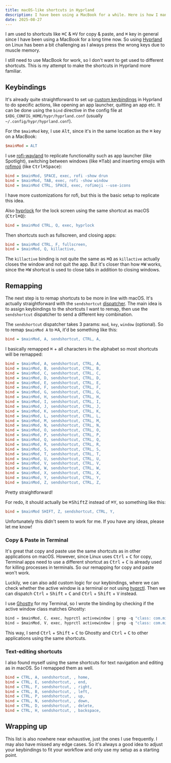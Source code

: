 ```yaml
---
title: macOS-like shortcuts in Hyprland
description: I have been using a MacBook for a while. Here is how I managed to make common shortcuts like copy & paste use the same keys as macOS in Hyprland.
date: 2025-08-27
---
```


I am used to shortcuts like <kbd>⌘C</kbd> & <kbd>⌘V</kbd> for copy & paste, and <kbd>⌘</kbd> key in general since I have been using a MacBook for a long time now. So using [Hyprland](https://hypr.land) on Linux has been a bit challenging as I always press the wrong keys due to muscle memory.

I still need to use MacBook for work, so I don't want to get used to different shortcuts. This is my attempt to make the shortcuts in Hyprland more familiar.

## Keybindings

It's already quite straightforward to set up [custom keybindings](https://wiki.hypr.land/Configuring/Binds) in Hyprland to do specific actions, like opening an app launcher, quitting an app etc. It can be done using the `bind` directive in the config file at `$XDG_CONFIG_HOME/hypr/hyprland.conf` (usually `~/.config/hypr/hyprland.conf`).

For the `$mainMod` key, I use <kbd>Alt</kbd>, since it's in the same location as the <kbd>⌘</kbd> key on a MacBook:

```ini
$mainMod = ALT
```

I use [rofi-wayland](https://github.com/in0ni/rofi-wayland) to replicate functionality such as app launcher (like Spotlight), switching between windows (like <kbd>⌘</kbd><kbd>Tab</kbd>) and inserting emojis with [rofimoji](https://github.com/fdw/rofimoji) (like <kbd>Ctrl</kbd><kbd>⌘</kbd><kbd>Space</kbd>):

```ini
bind = $mainMod, SPACE, exec, rofi -show drun
bind = $mainMod, TAB, exec, rofi -show window
bind = $mainMod CTRL, SPACE, exec, rofimoji --use-icons
```

I have more customizations for rofi, but this is the basic setup to replicate this idea.

Also [hyprlock](https://wiki.hypr.land/Hypr-Ecosystem/hyprlock/) for the lock screen using the same shortcut as macOS (<kbd>Ctrl</kbd><kbd>⌘</kbd><kbd>Q</kbd>):

```ini
bind = $mainMod CTRL, Q, exec, hyprlock
```

Then shortcuts such as fullscreen, and closing apps:

```ini
bind = $mainMod CTRL, F, fullscreen,
bind = $mainMod, Q, killactive,
```

The `killactive` binding is not quite the same as <kbd>⌘</kbd><kbd>Q</kbd> as `killactive` actually closes the window and not quit the app. But it's closer than how <kbd>⌘</kbd><kbd>W</kbd> works, since the <kbd>⌘</kbd><kbd>W</kbd> shortcut is used to close tabs in addition to closing windows.

## Remapping

The next step is to remap shortcuts to be more in line with macOS. It's actually straightforward with the `sendshortcut` [dispatcher](https://wiki.hypr.land/Configuring/Dispatchers/#list-of-dispatchers). The main idea is to assign keybindings to the shortcuts I want to remap, then use the `sendshortcut` dispatcher to send a different key combination.

The `sendshortcut` dispatcher takes 3 params: `mod`, `key`, `window` (optional). So to remap `$mainMod A` to <kbd>⌘</kbd><kbd>A</kbd>, it'd be something like this:

```ini
bind = $mainMod, A, sendshortcut, CTRL, A,
```

I basically remapped <kbd>⌘</kbd> + all characters in the alphabet so most shortcuts will be remapped:

```ini
bind = $mainMod, A, sendshortcut, CTRL, A,
bind = $mainMod, B, sendshortcut, CTRL, B,
bind = $mainMod, C, sendshortcut, CTRL, C,
bind = $mainMod, D, sendshortcut, CTRL, D,
bind = $mainMod, E, sendshortcut, CTRL, E,
bind = $mainMod, F, sendshortcut, CTRL, F,
bind = $mainMod, G, sendshortcut, CTRL, G,
bind = $mainMod, H, sendshortcut, CTRL, H,
bind = $mainMod, I, sendshortcut, CTRL, I,
bind = $mainMod, J, sendshortcut, CTRL, J,
bind = $mainMod, K, sendshortcut, CTRL, K,
bind = $mainMod, L, sendshortcut, CTRL, L,
bind = $mainMod, M, sendshortcut, CTRL, M,
bind = $mainMod, N, sendshortcut, CTRL, N,
bind = $mainMod, O, sendshortcut, CTRL, O,
bind = $mainMod, P, sendshortcut, CTRL, P,
bind = $mainMod, Q, sendshortcut, CTRL, Q,
bind = $mainMod, R, sendshortcut, CTRL, R,
bind = $mainMod, S, sendshortcut, CTRL, S,
bind = $mainMod, T, sendshortcut, CTRL, T,
bind = $mainMod, U, sendshortcut, CTRL, U,
bind = $mainMod, V, sendshortcut, CTRL, V,
bind = $mainMod, W, sendshortcut, CTRL, W,
bind = $mainMod, X, sendshortcut, CTRL, X,
bind = $mainMod, Y, sendshortcut, CTRL, Y,
bind = $mainMod, Z, sendshortcut, CTRL, Z,
```

Pretty straightforward!

For redo, it should actually be <kbd>⌘</kbd><kbd>Shift</kbd><kbd>Z</kbd> instead of <kbd>⌘</kbd><kbd>Y</kbd>, so something like this:

```ini
bind = $mainMod SHIFT, Z, sendshortcut, CTRL, Y,
```

Unfortunately this didn't seem to work for me. If you have any ideas, please let me know!

### Copy & Paste in Terminal

It's great that copy and paste use the same shortcuts as in other applications on macOS. However, since Linux uses <kbd>Ctrl</kbd> + <kbd>C</kbd> for copy, Terminal apps need to use a different shortcut as <kbd>Ctrl</kbd> + <kbd>C</kbd> is already used for killing processes in terminals. So our remapping for copy and paste won't work.

Luckily, we can also add custom logic for our keybindings, where we can check whether the active window is a terminal or not using [hyprctl](https://wiki.hypr.land/Configuring/Using-hyprctl/). Then we can dispatch <kbd>Ctrl</kbd> + <kbd>Shift</kbd> + <kbd>C</kbd> and <kbd>Ctrl</kbd> + <kbd>Shift</kbd> + <kbd>V</kbd> instead.

I use [Ghostty](https://ghostty.org/) for my Terminal, so I wrote the binding by checking if the active window class matches Ghostty:

```js
bind = $mainMod, C, exec, hyprctl activewindow | grep -q "class: com.mitchellh.ghostty" && hyprctl dispatch sendshortcut "CTRL SHIFT, C," || hyprctl dispatch sendshortcut "CTRL, C,"
bind = $mainMod, V, exec, hyprctl activewindow | grep -q "class: com.mitchellh.ghostty" && hyprctl dispatch sendshortcut "CTRL SHIFT, V," || hyprctl dispatch sendshortcut "CTRL, V,"
```

This way, I send <kbd>Ctrl</kbd> + <kbd>Shift</kbd> + <kbd>C</kbd> to Ghostty and <kbd>Ctrl</kbd> + <kbd>C</kbd> to other applications using the same shortcuts.

### Text-editing shortcuts

I also found myself using the same shortcuts for text navigation and editing as in macOS. So I remapped them as well.

```ini
bind = CTRL, A, sendshortcut, , home,
bind = CTRL, E, sendshortcut, , end,
bind = CTRL, F, sendshortcut, , right,
bind = CTRL, B, sendshortcut, , left,
bind = CTRL, P, sendshortcut, , up,
bind = CTRL, N, sendshortcut, , down,
bind = CTRL, D, sendshortcut, , delete,
bind = CTRL, H, sendshortcut, , backspace,
```

## Wrapping up

This list is also nowhere near exhaustive, just the ones I use frequently. I may also have missed any edge cases. So it's always a good idea to adjust your keybindings to fit your workflow and only use my setup as a starting point.
